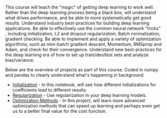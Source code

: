 This course will teach the "magic" of getting deep learning to work well. Rather than the deep learning process being a black box, will 
understand what drives performance, and be able to more systematically get good results.
Understand industry best-practices for building deep learning applications. Be able to effectively use the common neural network "tricks"
, including initialization, L2 and dropout regularization, Batch normalization, gradient checking. Be able to implement and apply 
a variety of optimization algorithms, such as mini-batch gradient descent, Momentum, RMSprop and Adam, and check for their convergence.
Understand new best-practices for the deep learning era of how to set up train/dev/test sets and analyze bias/variance.

Below are the overview of projects as part of this course. Coded in numpy and pandas to clearly understand what's happening in background.

* [Initialization](https://github.com/raviteja-ganta/Deep-Learning-Specialization-Coursera/blob/master/Improving%20Deep%20Neural%20Networks%20Hyperparameter%20tuning%2C%20Regularization%20and%20Optimization/Practical%20aspects%20of%20Deep%20Learning/Initialization.ipynb) - In this notebook,  will see how different initializations for coefficients lead to different results.
* [Regularization](https://github.com/raviteja-ganta/Deep-Learning-Specialization-Coursera/blob/master/Improving%20Deep%20Neural%20Networks%20Hyperparameter%20tuning%2C%20Regularization%20and%20Optimization/Practical%20aspects%20of%20Deep%20Learning/Regularization.ipynb) - Use regularization in your deep learning models.
* [Optimization Methods](https://github.com/raviteja-ganta/Deep-Learning-Specialization-Coursera/blob/master/Improving%20Deep%20Neural%20Networks%20Hyperparameter%20tuning%2C%20Regularization%20and%20Optimization/Optimization%20algorithms/Optimization%2Bmethods.ipynb) - In this project, will learn more advanced optimization methods that can speed up learning and perhaps even get us to a better final value for the cost function.
